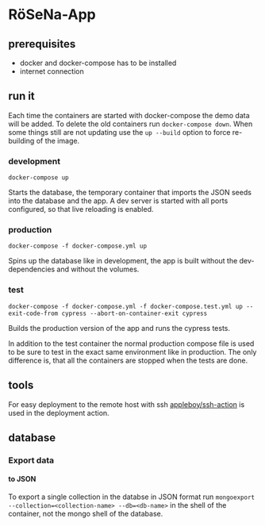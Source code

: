 # RöSeNa-App

## prerequisites

- docker and docker-compose has to be installed
- internet connection

## run it

Each time the containers are started with docker-compose the demo data will be added. To delete the old containers run `docker-compose down`. When some things still are not updating use the `up --build` option to force re-building of the image.

### development

`docker-compose up`

Starts the database, the temporary container that imports the JSON seeds into the database and the app. A dev server is started with all ports configured, so that live reloading is enabled.

### production

`docker-compose -f docker-compose.yml up`

Spins up the database like in development, the app is built without the dev-dependencies and without the volumes.

### test

`docker-compose -f docker-compose.yml -f docker-compose.test.yml up --exit-code-from cypress --abort-on-container-exit cypress`

Builds the production version of the app and runs the cypress tests.

In addition to the test container the normal production compose file is used to be sure to test in the exact same environment like in production. The only difference is, that all the containers are stopped when the tests are done.

## tools

For easy deployment to the remote host with ssh [appleboy/ssh-action](https://github.com/appleboy/ssh-action) is used in the deployment action.

## database

### Export data

#### to JSON

To export a single collection in the databse in JSON format run `mongoexport --collection=<collection-name> --db=<db-name>` in the shell of the container, not the mongo shell of the database.
